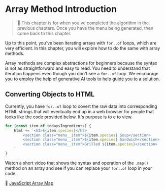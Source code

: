 # Array Method Introduction

> 🧨 This chapter is for when you've completed the algorithm in the previous chapters. Once you have the menu being generated, then come back to this chapter.

Up to this point, you've been iterating arrays with `for..of` loops, which are very efficient. In this chapter, you will explore how to do the same with array methods.

Array methods are complex abstractions for beginners because the syntax is not as straightforward and easy to read. You need to understand that iteration happens even though you don't see a `for..of` loop. We encourage you to employ the help of generative AI tools to help guide you to a solution.

## Converting Objects to HTML

Currently, you have `for..of` loop to covert the raw data into corresponding HTML strings that will eventually end up in a web browser for people that looks like the code provided below. It's purpose is to e to view.

```js
for (const item of todaysIngredients) {
    html += `<h2>${item.species}</h2>
        <section class="menu__item">${item.species} Soup</section>
        <section class="menu__item">${item.species} Sandwich</section>
        <section class="menu__item">Grilled ${item.species}</section>
    `
}
```

Watch a short video that shows the syntax and operation of the `.map()` method on an array and see if you can replace your `for..of` loop in your code.

🎥 [JavaScript Array Map](https://www.youtube.com/watch?v=G3BS3sh3D8Q)
